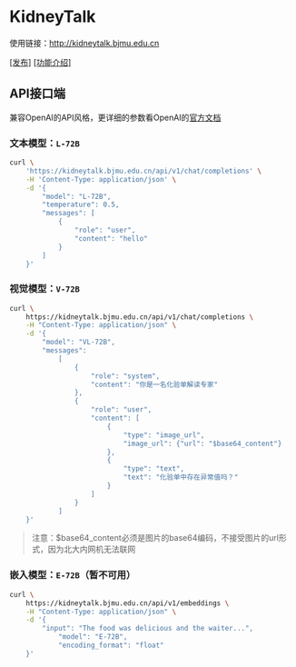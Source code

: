 # KidneyTalk 

使用链接：http://kidneytalk.bjmu.edu.cn

[[发布]](https://mp.weixin.qq.com/s/zLhWR9dYOgdF_780vfkACg)
[[功能介绍]](https://mp.weixin.qq.com/s/Hh8sbBbHpdjA3ffCrb7D4A)


## API接口端

兼容OpenAI的API风格，更详细的参数看OpenAI的[官方文档](https://platform.openai.com/docs/api-reference/chat/create)

### 文本模型：`L-72B`
```bash
curl \
    'https://kidneytalk.bjmu.edu.cn/api/v1/chat/completions' \
    -H 'Content-Type: application/json' \
    -d '{
        "model": "L-72B",
        "temperature": 0.5,
        "messages": [
            {
                "role": "user",
                "content": "hello"
            }
        ]
    }'
```


### 视觉模型：`V-72B`
```bash
curl \
    https://kidneytalk.bjmu.edu.cn/api/v1/chat/completions \
    -H "Content-Type: application/json" \
    -d '{
        "model": "VL-72B", 
        "messages": 
            [
                {
                    "role": "system", 
                    "content": "你是一名化验单解读专家"
                },
                {
                    "role": "user", 
                    "content": [
                        {
                            "type": "image_url", 
                            "image_url": {"url": "$base64_content"}
                        },
                        {
                            "type": "text", 
                            "text": "化验单中存在异常值吗？"
                        }
                    ]
                }
            ]
    }'
```

> 注意：$base64_content必须是图片的base64编码，不接受图片的url形式，因为北大内网机无法联网

### 嵌入模型：`E-72B`（暂不可用）
```bash
curl \
	https://kidneytalk.bjmu.edu.cn/api/v1/embeddings \
	-H "Content-Type: application/json" \
	-d '{
		"input": "The food was delicious and the waiter...",
	    	"model": "E-72B",
	    	"encoding_format": "float"
	}'
```
